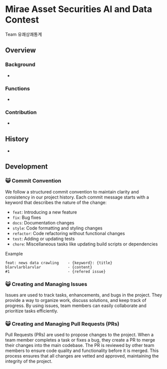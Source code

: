 # Mirae Asset Securities AI and Data Contest
Team 유쾌상쾌통계

## Overview
### Background
- 

### Functions
- 

### Contribution
-

## History
- 

## Development
### 😺 Commit Convention
We follow a structured commit convention to maintain clarity and consistency in our project history. Each commit message starts with a keyword that describes the nature of the change:
- `feat`: Introducing a new feature
- `fix`: Bug fixes
- `docs`: Documentation changes
- `style`: Code formatting and styling changes
- `refactor`: Code refactoring without functional changes
- `test`: Adding or updating tests
- `chore`: Miscellaneous tasks like updating build scripts or dependencies

Example
```
feat: news data crawling    - {keyword}: {title}
blarvlarblarvlar            - {content}
#1                          - {refered issue}
```


### 😺 Creating and Managing Issues
Issues are used to track tasks, enhancements, and bugs in the project. They provide a way to organize work, discuss solutions, and keep track of progress. By using issues, team members can easily collaborate and prioritize tasks efficiently.

### 😺 Creating and Managing Pull Requests (PRs)
Pull Requests (PRs) are used to propose changes to the project. When a team member completes a task or fixes a bug, they create a PR to merge their changes into the main codebase. The PR is reviewed by other team members to ensure code quality and functionality before it is merged. This process ensures that all changes are vetted and approved, maintaining the integrity of the project.
